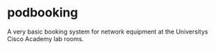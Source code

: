 # podbooking
A very basic booking system for network equipment at the Universitys Cisco Academy lab rooms.
